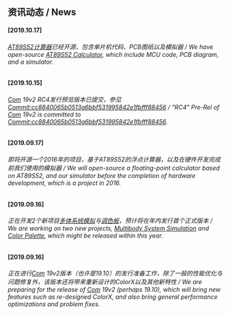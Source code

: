 ## 资讯动态 / News
#### \[2019.10.17\] 
###### [AT89S52计算器](https://github.com/chibayuki/AT89S52Calculator)已经开源，包含单片机代码、PCB图纸以及模拟器 / We have open-source [AT89S52 Calculator](https://github.com/chibayuki/AT89S52Calculator), which include MCU code, PCB diagram, and a simulator.
#### \[2019.10.15\]
###### [Com](https://github.com/chibayuki/Com) 19v2 RC4发行预览版本已提交，参见[Commit:cc8840065b0513a6bbf531995842e1fbfff88456](https://github.com/chibayuki/Com/commit/cc8840065b0513a6bbf531995842e1fbfff88456) / "RC4" Pre-Rel of [Com](https://github.com/chibayuki/Com) 19v2 is committed to [Commit:cc8840065b0513a6bbf531995842e1fbfff88456](https://github.com/chibayuki/Com/commit/cc8840065b0513a6bbf531995842e1fbfff88456).
#### \[2019.09.17\]
###### 即将开源一个2016年的项目，基于AT89S52的浮点计算器，以及在硬件开发完成前我们使用的模拟器 / We will open-source a floating-point calculator based on AT89S52, and our simulator before the completion of hardware development, which is a project in 2016.
#### \[2019.09.16\]
###### 正在开发2个新项目[多体系统模拟](https://github.com/chibayuki/MultibodySystemSimulation)与[调色板](https://github.com/chibayuki/ColorPalette)，预计将在年内发行首个正式版本 / We are working on two new projects, [Multibody System Simulation](https://github.com/chibayuki/MultibodySystemSimulation) and [Color Palette](https://github.com/chibayuki/ColorPalette), which might be released within this year.
#### \[2019.09.16\]
###### 正在进行[Com](https://github.com/chibayuki/Com) 19v2版本（也许是19.10）的发行准备工作，除了一般的性能优化与问题修复外，该版本还将带来重新设计的ColorX以及其他新特性 / We are preparing for the release of [Com](https://github.com/chibayuki/Com) 19v2 (perhaps 19.10), which will bring new features such as re-designed ColorX, and also bring general performance optimizations and problem fixes.
